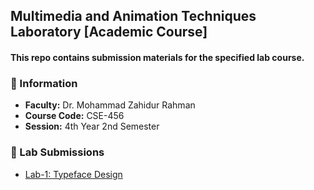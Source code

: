 ## Multimedia and Animation Techniques Laboratory [Academic Course]

#### This repo contains **submission materials** for the specified lab course.

### 🔹 Information
- **Faculty:** Dr. Mohammad Zahidur Rahman
- **Course Code:** CSE-456
- **Session:** 4th Year 2nd Semester
 
### 🔹 Lab Submissions
- [Lab-1: Typeface Design](/Lab1)

